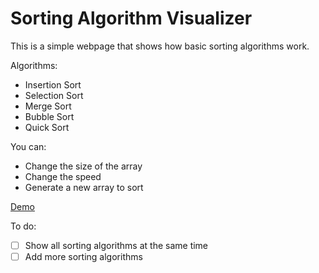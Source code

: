 # Sorting Algorithm Visualizer

This is a simple webpage that shows how basic sorting algorithms work.

Algorithms:
- Insertion Sort
- Selection Sort
- Merge Sort
- Bubble Sort
- Quick Sort 

You can:
- Change the size of the array
- Change the speed
- Generate a new array to sort

[Demo](https://www.youtube.com/watch?v=v5HnErjZffE)

To do:
- [ ] Show all sorting algorithms at the same time
- [ ] Add more sorting algorithms